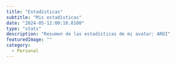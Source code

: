 ```yaml
---
title: "Estadísticas"
subtitle: "Mis estadísticas"
date: "2024-05-12:00:10.0100"
type: "stats"
description: "Resumen de las estadísticas de mi avatar: ARDI"
featuredImage: ""
category:
  - Personal
---
```

